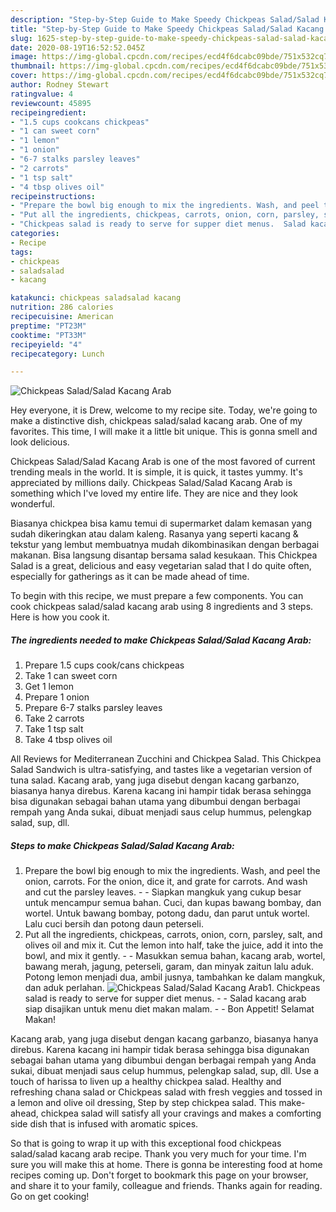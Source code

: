 ```yaml
---
description: "Step-by-Step Guide to Make Speedy Chickpeas Salad/Salad Kacang Arab"
title: "Step-by-Step Guide to Make Speedy Chickpeas Salad/Salad Kacang Arab"
slug: 1625-step-by-step-guide-to-make-speedy-chickpeas-salad-salad-kacang-arab
date: 2020-08-19T16:52:52.045Z
image: https://img-global.cpcdn.com/recipes/ecd4f6dcabc09bde/751x532cq70/chickpeas-saladsalad-kacang-arab-recipe-main-photo.jpg
thumbnail: https://img-global.cpcdn.com/recipes/ecd4f6dcabc09bde/751x532cq70/chickpeas-saladsalad-kacang-arab-recipe-main-photo.jpg
cover: https://img-global.cpcdn.com/recipes/ecd4f6dcabc09bde/751x532cq70/chickpeas-saladsalad-kacang-arab-recipe-main-photo.jpg
author: Rodney Stewart
ratingvalue: 4
reviewcount: 45895
recipeingredient:
- "1.5 cups cookcans chickpeas"
- "1 can sweet corn"
- "1 lemon"
- "1 onion"
- "6-7 stalks parsley leaves"
- "2 carrots"
- "1 tsp salt"
- "4 tbsp olives oil"
recipeinstructions:
- "Prepare the bowl big enough to mix the ingredients. Wash, and peel the onion, carrots. For the onion, dice it, and grate for carrots. And wash and cut the parsley leaves.  Siapkan mangkuk yang cukup besar untuk mencampur semua bahan. Cuci, dan kupas bawang bombay, dan wortel. Untuk bawang bombay, potong dadu, dan parut untuk wortel. Lalu cuci bersih dan potong daun peterseli."
- "Put all the ingredients, chickpeas, carrots, onion, corn, parsley, salt, and olives oil and mix it. Cut the lemon into half, take the juice, add it into the bowl, and mix it gently.  Masukkan semua bahan, kacang arab, wortel, bawang merah, jagung, peterseli, garam, dan minyak zaitun lalu aduk. Potong lemon menjadi dua, ambil jusnya, tambahkan ke dalam mangkuk, dan aduk perlahan."
- "Chickpeas salad is ready to serve for supper diet menus.  Salad kacang arab siap disajikan untuk menu diet makan malam.  Bon Appetit! Selamat Makan!"
categories:
- Recipe
tags:
- chickpeas
- saladsalad
- kacang

katakunci: chickpeas saladsalad kacang 
nutrition: 286 calories
recipecuisine: American
preptime: "PT23M"
cooktime: "PT33M"
recipeyield: "4"
recipecategory: Lunch

---
```



![Chickpeas Salad/Salad Kacang Arab](https://img-global.cpcdn.com/recipes/ecd4f6dcabc09bde/751x532cq70/chickpeas-saladsalad-kacang-arab-recipe-main-photo.jpg)

Hey everyone, it is Drew, welcome to my recipe site. Today, we're going to make a distinctive dish, chickpeas salad/salad kacang arab. One of my favorites. This time, I will make it a little bit unique. This is gonna smell and look delicious.

Chickpeas Salad/Salad Kacang Arab is one of the most favored of current trending meals in the world. It is simple, it is quick, it tastes yummy. It's appreciated by millions daily. Chickpeas Salad/Salad Kacang Arab is something which I've loved my entire life. They are nice and they look wonderful.

Biasanya chickpea bisa kamu temui di supermarket dalam kemasan yang sudah dikeringkan atau dalam kaleng. Rasanya yang seperti kacang &amp; tekstur yang lembut membuatnya mudah dikombinasikan dengan berbagai makanan. Bisa langsung disantap bersama salad kesukaan. This Chickpea Salad is a great, delicious and easy vegetarian salad that I do quite often, especially for gatherings as it can be made ahead of time.


To begin with this recipe, we must prepare a few components. You can cook chickpeas salad/salad kacang arab using 8 ingredients and 3 steps. Here is how you cook it.

<!--inarticleads1-->

##### The ingredients needed to make Chickpeas Salad/Salad Kacang Arab:

1. Prepare 1.5 cups cook/cans chickpeas
1. Take 1 can sweet corn
1. Get 1 lemon
1. Prepare 1 onion
1. Prepare 6-7 stalks parsley leaves
1. Take 2 carrots
1. Take 1 tsp salt
1. Take 4 tbsp olives oil


All Reviews for Mediterranean Zucchini and Chickpea Salad. This Chickpea Salad Sandwich is ultra-satisfying, and tastes like a vegetarian version of tuna salad. Kacang arab, yang juga disebut dengan kacang garbanzo, biasanya hanya direbus. Karena kacang ini hampir tidak berasa sehingga bisa digunakan sebagai bahan utama yang dibumbui dengan berbagai rempah yang Anda sukai, dibuat menjadi saus celup hummus, pelengkap salad, sup, dll. 

<!--inarticleads2-->

##### Steps to make Chickpeas Salad/Salad Kacang Arab:

1. Prepare the bowl big enough to mix the ingredients. Wash, and peel the onion, carrots. For the onion, dice it, and grate for carrots. And wash and cut the parsley leaves. -  - Siapkan mangkuk yang cukup besar untuk mencampur semua bahan. Cuci, dan kupas bawang bombay, dan wortel. Untuk bawang bombay, potong dadu, dan parut untuk wortel. Lalu cuci bersih dan potong daun peterseli.
1. Put all the ingredients, chickpeas, carrots, onion, corn, parsley, salt, and olives oil and mix it. Cut the lemon into half, take the juice, add it into the bowl, and mix it gently. -  - Masukkan semua bahan, kacang arab, wortel, bawang merah, jagung, peterseli, garam, dan minyak zaitun lalu aduk. Potong lemon menjadi dua, ambil jusnya, tambahkan ke dalam mangkuk, dan aduk perlahan.
<img src="//assets-global.cpcdn.com/assets/icons/button_play-2c75c40dde080a61004c1f40b05d8f140eaff45d7e9e6481dc71c63d2e7c4909.png" alt="Chickpeas Salad/Salad Kacang Arab">1. Chickpeas salad is ready to serve for supper diet menus. -  - Salad kacang arab siap disajikan untuk menu diet makan malam. -  - Bon Appetit! Selamat Makan!


Kacang arab, yang juga disebut dengan kacang garbanzo, biasanya hanya direbus. Karena kacang ini hampir tidak berasa sehingga bisa digunakan sebagai bahan utama yang dibumbui dengan berbagai rempah yang Anda sukai, dibuat menjadi saus celup hummus, pelengkap salad, sup, dll. Use a touch of harissa to liven up a healthy chickpea salad. Healthy and refreshing chana salad or Chickpeas salad with fresh veggies and tossed in a lemon and olive oil dressing, Step by step chickpea salad. This make-ahead, chickpea salad will satisfy all your cravings and makes a comforting side dish that is infused with aromatic spices. 

So that is going to wrap it up with this exceptional food chickpeas salad/salad kacang arab recipe. Thank you very much for your time. I'm sure you will make this at home. There is gonna be interesting food at home recipes coming up. Don't forget to bookmark this page on your browser, and share it to your family, colleague and friends. Thanks again for reading. Go on get cooking!
